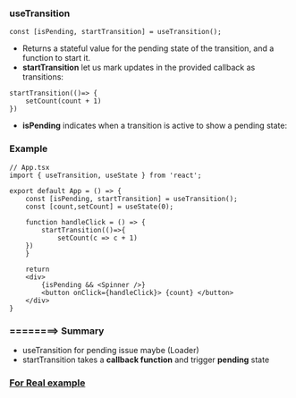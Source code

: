 ### useTransition

```tsx
const [isPending, startTransition] = useTransition();
```

* Returns a stateful value for the pending state of the transition, and a function to start it.
* **startTransition** let us mark updates in the provided callback as transitions:
```tsx
startTransition(()=> {
    setCount(count + 1)
})
```

* **isPending** indicates when a transition is active to show a pending state:

### Example 

```tsx
// App.tsx
import { useTransition, useState } from 'react';

export default App = () => {
    const [isPending, startTransition] = useTransition();
    const [count,setCount] = useState(0);

    function handleClick = () => {
        startTransition(()=>{
            setCount(c => c + 1)
    })
    }

    return 
    <div>
        {isPending && <Spinner />}
        <button onClick={handleClick}> {count} </button>
    </div>
}
```

### ========> Summary
* useTransition for pending issue maybe (Loader)
* startTransition takes a **callback function** and trigger **pending** state


### [For Real example](https://github.com/ridvandmrc/Self-Learning/blob/main/react/Hooks/hooks_api_reference/example/example-app/src/Hooks/useTransition.tsx)